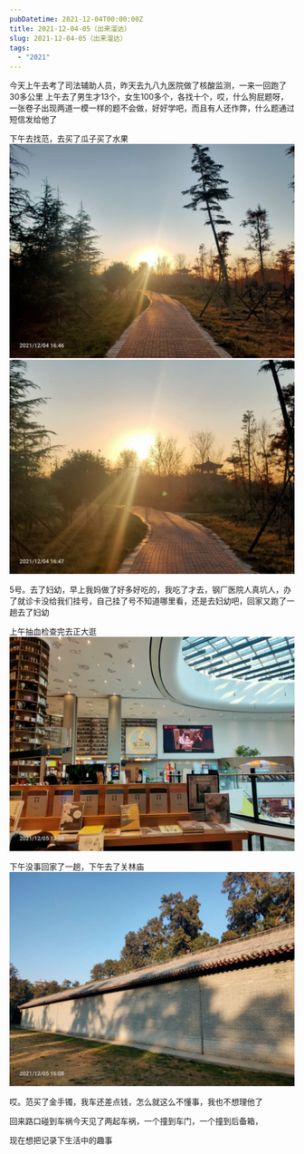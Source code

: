 ```yaml
---
pubDatetime: 2021-12-04T00:00:00Z
title: 2021-12-04-05（出来溜达）
slug: 2021-12-04-05（出来溜达）
tags:
  - "2021"
---
```


今天上午去考了司法辅助人员，昨天去九八九医院做了核酸监测，一来一回跑了30多公里
上午去了男生才13个，女生100多个，各找十个，哎，什么狗屁题呀，一张卷子出现两道一模一样的题不会做，好好学吧，而且有人还作弊，什么题通过短信发给他了

下午去找范，去买了瓜子买了水果
![](../../img/6904315-000d0dc30f9ba7cb.jpg)
![](../../img/6904315-f7a6e38c81c54502.jpg)

5号。去了妇幼，早上我妈做了好多好吃的，我吃了才去，钢厂医院人真坑人，办了就诊卡没给我们挂号，自己挂了号不知道哪里看，还是去妇幼吧，回家又跑了一趟去了妇幼

上午抽血检查完去正大逛![](../../img/6904315-37874c063114695f.jpg)

下午没事回家了一趟，下午去了关林庙
![](../../img/6904315-bea1f2e232a9ceaa.jpg)

哎。范买了金手镯，我车还差点钱，怎么就这么不懂事，我也不想理他了

回来路口碰到车祸今天见了两起车祸，一个撞到车门，一个撞到后备箱，

现在想把记录下生活中的趣事
